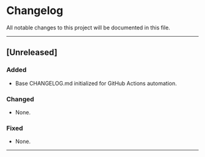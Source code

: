 # Changelog

All notable changes to this project will be documented in this file.

---

## [Unreleased]

### Added
- Base CHANGELOG.md initialized for GitHub Actions automation.

### Changed
- None.

### Fixed
- None.

---
